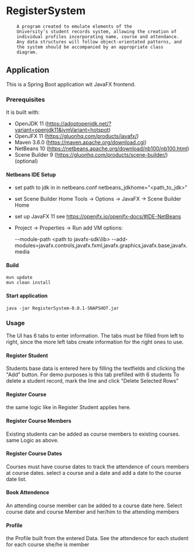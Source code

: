 # RegisterSystem
		A program created to emulate elements of the
        University’s student records system, allowing the creation of
        individual profiles incorporating name, course and attendance.
        Any data structures will follow object-orientated patterns, and
        the system should be accompanied by an appropriate class
        diagram.

## Application
This is a Spring Boot application wit JavaFX frontend.

### Prerequisites
It is built with: 
- OpenJDK 11  (https://adoptopenjdk.net/?variant=openjdk11&jvmVariant=hotspot)
- OpenJFX 11  (https://gluonhq.com/products/javafx/)
- Maven 3.6.0 (https://maven.apache.org/download.cgi)
- NetBeans 10 (https://netbeans.apache.org/download/nb100/nb100.html)
- Scene Builder 9 (https://gluonhq.com/products/scene-builder/) (optional)

#### Netbeans IDE Setup
- set path to jdk in in netbeans.conf netbeans_jdkhome="<path_to_jdk>"
- set Scene Builder Home Tools -> Options -> JavaFX -> Scene Builder Home
- set up JavaFX 11 see https://openjfx.io/openjfx-docs/#IDE-NetBeans
- Project -> Properties -> Run add VM options:

	--module-path <path to javafx-sdk\lib>
	--add-modules=javafx.controls,javafx.fxml,javafx.graphics,javafx.base,javafx.media

#### Build
	mvn update
	mvn clean install 

#### Start application
	java -jar RegisterSystem-0.0.1-SNAPSHOT.jar

### Usage
The UI has 6 tabs to enter information.
The tabs must be filled from left to right, since the more left tabs create information for the right ones to use.

#### Register Student
Students base data is entered here by filling the textfields and clicking the "Add" button.
For demo purposes is this tab prefilled with 6 students
To delete a student record, mark the line and click "Delete Selected Rows"

#### Register Course
the same logic like in Register Student applies here.

#### Register Course Members
Existing students can be added as course members to existing courses.
same Logic as above.

#### Register Course Dates
Courses must have course dates to track the attendence of cours members at course dates.
select a course and a date and add a date to the course date list.

#### Book Attendence
An attending course member can be added to a course date here.
Select course date and course Member and her/him to the attending members

#### Profile
the Profile built from the entered Data.
See the attendence for each student for each course she/he is member
